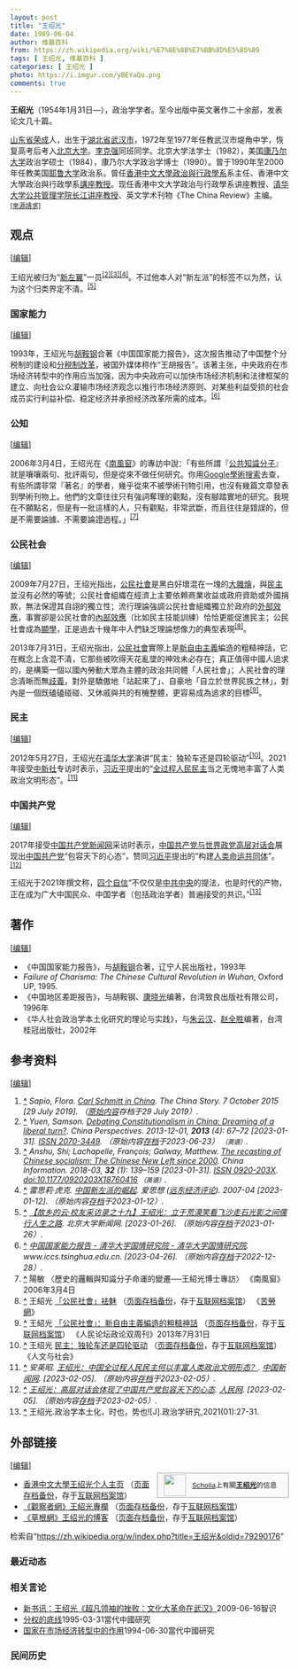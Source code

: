 ```yaml
---
layout: post
title: "王绍光"
date: 1989-06-04
author: 维基百科
from: https://zh.wikipedia.org/wiki/%E7%8E%8B%E7%BB%8D%E5%85%89
tags: [ 王绍光, 维基百科 ]
categories: [ 王绍光 ]
photo: https://i.imgur.com/yBEYaQu.png
comments: true
---
```

<div class="mw-content-ltr mw-parser-output" lang="zh" dir="ltr"><style data-mw-deduplicate="TemplateStyles:r83732082">.mw-parser-output .infobox-subbox{padding:0;border:none;margin:-3px;width:auto;min-width:100%;font-size:100%;clear:none;float:none;background-color:transparent}.mw-parser-output .infobox-3cols-child{margin:auto}.mw-parser-output .infobox .navbar{font-size:100%}body.skin-minerva .mw-parser-output .infobox-header,body.skin-minerva .mw-parser-output .infobox-subheader,body.skin-minerva .mw-parser-output .infobox-above,body.skin-minerva .mw-parser-output .infobox-title,body.skin-minerva .mw-parser-output .infobox-image,body.skin-minerva .mw-parser-output .infobox-full-data,body.skin-minerva .mw-parser-output .infobox-below{text-align:center}@media screen{html.skin-theme-clientpref-night .mw-parser-output .infobox-full-data:not(.notheme)>div:not(.notheme)[style]{background:#1f1f23!important;color:#f8f9fa}@media screen and (prefers-color-scheme:dark){html.skin-theme-clientpref-os .mw-parser-output .infobox-full-data:not(.notheme) div:not(.notheme){background:#1f1f23!important;color:#f8f9fa}}html.skin-theme-clientpref-night .mw-parser-output .infobox td div:not(.notheme)[style]{background:transparent!important;color:var(--color-base,#202122)}@media screen and (prefers-color-scheme:dark){html.skin-theme-clientpref-os .mw-parser-output .infobox td div:not(.notheme)[style]{background:transparent!important;color:var(--color-base,#202122)}}html.skin-theme-clientpref-night .mw-parser-output .infobox td div.NavHead:not(.notheme)[style]{background:transparent!important}}@media screen and (prefers-color-scheme:dark){html.skin-theme-clientpref-os .mw-parser-output .infobox td div.NavHead:not(.notheme)[style]{background:transparent!important}}@media(min-width:640px){body.skin--responsive .mw-parser-output .infobox-table{display:table!important}body.skin--responsive .mw-parser-output .infobox-table>caption{display:table-caption!important}body.skin--responsive .mw-parser-output .infobox-table>tbody{display:table-row-group}body.skin--responsive .mw-parser-output .infobox-table tr{display:table-row!important}body.skin--responsive .mw-parser-output .infobox-table th,body.skin--responsive .mw-parser-output .infobox-table td{padding-left:inherit;padding-right:inherit}}</style><link rel="mw-deduplicated-inline-style" href="mw-data:TemplateStyles:r83732082">
<p><b>王绍光</b>（1954年1月31日<span class="useeditintro" title="Template:BLP editintro">—</span>），政治学学者。至今出版中英文著作二十余部，发表论文几十篇。
</p>
<meta property="mw:PageProp/toc">
<div class="mw-heading mw-heading2"></div>
<p><a href="/wiki/%E5%B1%B1%E4%B8%9C%E7%9C%81" title="山东省">山东省</a><a href="/wiki/%E8%8D%A3%E6%88%90" class="mw-redirect" title="荣成">荣成</a>人，出生于<a href="/wiki/%E6%B9%96%E5%8C%97%E7%9C%81" title="湖北省">湖北省</a><a href="/wiki/%E6%AD%A6%E6%B1%89%E5%B8%82" title="武汉市">武汉市</a>，1972年至1977年任教武汉市堤角中学，恢复高考后考入<a href="/wiki/%E5%8C%97%E4%BA%AC%E5%A4%A7%E5%AD%A6" title="北京大学">北京大学</a>。<a href="/wiki/%E6%9D%8E%E5%85%8B%E5%BC%BA" title="李克强">李克强</a>同班同学。北京大学法学士（1982），美国<a href="/wiki/%E5%BA%B7%E4%B9%83%E5%B0%94%E5%A4%A7%E5%AD%A6" class="mw-redirect" title="康乃尔大学">康乃尔大学</a>政治学硕士（1984），康乃尔大学政治学博士（1990）。曾于1990年至2000年任教美国<a href="/wiki/%E8%80%B6%E9%B2%81%E5%A4%A7%E5%AD%A6" title="耶鲁大学">耶鲁大学</a>政治系。曾任<a href="/wiki/%E9%A6%99%E6%B8%AF%E4%B8%AD%E6%96%87%E5%A4%A7%E5%AD%B8%E6%94%BF%E6%B2%BB%E8%88%87%E8%A1%8C%E6%94%BF%E5%AD%B8%E7%B3%BB" class="mw-redirect" title="香港中文大學政治與行政學系">香港中文大學政治與行政學系</a>系主任、香港中文大學政治與行政學系<a href="/wiki/%E8%AC%9B%E5%BA%A7%E6%95%99%E6%8E%88" title="講座教授">講座教授</a>。现任香港中文大学政治与行政學系讲座教授、<a href="/wiki/%E6%B8%85%E5%8D%8E%E5%A4%A7%E5%AD%A6%E5%85%AC%E5%85%B1%E7%AE%A1%E7%90%86%E5%AD%A6%E9%99%A2" title="清华大学公共管理学院">清华大学公共管理学院</a><a href="/wiki/%E9%95%BF%E6%B1%9F%E8%AE%B2%E5%BA%A7%E6%95%99%E6%8E%88" class="mw-redirect" title="长江讲座教授">长江讲座教授</a>、英文学术刊物《The China Review》主编。<sup class="noprint Template-Fact"><a href="/wiki/Wikipedia:%E5%88%97%E6%98%8E%E6%9D%A5%E6%BA%90" title="Wikipedia:列明来源"><span style="white-space: nowrap;" title="来源请求开始于2023年5月2日。">[來源請求]</span></a></sup>
</p>
<div class="mw-heading mw-heading2"><h2 id="观点"><span id=".E8.A7.82.E7.82.B9"></span>观点</h2><span class="mw-editsection"><span class="mw-editsection-bracket">[</span><a href="/w/index.php?title=%E7%8E%8B%E7%BB%8D%E5%85%89&amp;action=edit&amp;section=2" title="编辑章节：观点"><span>编辑</span></a><span class="mw-editsection-bracket">]</span></span></div>
<p>王绍光被归为“<a href="/wiki/%E4%B8%AD%E5%9C%8B%E6%96%B0%E5%B7%A6%E7%BF%BC" class="mw-redirect" title="中國新左翼">新左翼</a>”一员<sup id="cite_ref-2" class="reference"><a href="#cite_note-2"><span class="cite-bracket">[</span>2<span class="cite-bracket">]</span></a></sup><sup id="cite_ref-3" class="reference"><a href="#cite_note-3"><span class="cite-bracket">[</span>3<span class="cite-bracket">]</span></a></sup><sup id="cite_ref-4" class="reference"><a href="#cite_note-4"><span class="cite-bracket">[</span>4<span class="cite-bracket">]</span></a></sup>。不过他本人对“新左派”的标签不以为然，认为这个归类界定不清。<sup id="cite_ref-5" class="reference"><a href="#cite_note-5"><span class="cite-bracket">[</span>5<span class="cite-bracket">]</span></a></sup>
</p>
<div class="mw-heading mw-heading3"><h3 id="国家能力"><span id=".E5.9B.BD.E5.AE.B6.E8.83.BD.E5.8A.9B"></span>国家能力</h3><span class="mw-editsection"><span class="mw-editsection-bracket">[</span><a href="/w/index.php?title=%E7%8E%8B%E7%BB%8D%E5%85%89&amp;action=edit&amp;section=3" title="编辑章节：国家能力"><span>编辑</span></a><span class="mw-editsection-bracket">]</span></span></div>
<p>1993年，王绍光与<a href="/wiki/%E8%83%A1%E9%9E%8D%E9%92%A2" title="胡鞍钢">胡鞍钢</a>合著《中国国家能力报告》，这次报告推动了中国整个分税制的建设和<a href="/wiki/%E5%88%86%E7%A8%8E%E5%88%B6%E6%94%B9%E9%9D%A9" class="mw-redirect" title="分税制改革">分税制改革</a>，被国外媒体称作“王胡报告”。该著主张，中央政府在市场经济转型中的作用应当加强，因为中央政府可以加快市场经济机制和法律框架的建立、向社会公众灌输市场经济观念以推行市场经济原则、对某些利益受损的社会成员实行利益补偿、稳定经济并承担经济改革所需的成本。<sup id="cite_ref-6" class="reference"><a href="#cite_note-6"><span class="cite-bracket">[</span>6<span class="cite-bracket">]</span></a></sup>
</p>
<div class="mw-heading mw-heading3"><h3 id="公知"><span id=".E5.85.AC.E7.9F.A5"></span>公知</h3><span class="mw-editsection"><span class="mw-editsection-bracket">[</span><a href="/w/index.php?title=%E7%8E%8B%E7%BB%8D%E5%85%89&amp;action=edit&amp;section=4" title="编辑章节：公知"><span>编辑</span></a><span class="mw-editsection-bracket">]</span></span></div>
<p>2006年3月4日，王绍光在《<a href="/wiki/%E5%8D%97%E9%A3%8E%E7%AA%97" title="南风窗">南風窗</a>》的專訪中說：「有些所謂『<a href="/wiki/%E5%85%AC%E5%85%B1%E7%9F%A5%E8%AD%98%E5%88%86%E5%AD%90" class="mw-redirect" title="公共知識分子">公共知識分子</a>』就是嚷嚷兩句、批評兩句，但是從來不做任何研究。你用<a href="/wiki/Google%E5%AD%B8%E8%A1%93%E6%90%9C%E7%B4%A2" class="mw-redirect" title="Google學術搜索">Google學術搜索</a>去查，有些所謂非常『著名』的學者，幾乎從來不被學術刊物引用，也沒有幾篇文章發表到學術刊物上。他們的文章往往只有強詞奪理的觀點，沒有腳踏實地的研究。我現在不願點名，但是有一批這樣的人，只有觀點，非常武斷，而且往往是錯誤的，但是不需要論據、不需要論證過程。」<sup id="cite_ref-7" class="reference"><a href="#cite_note-7"><span class="cite-bracket">[</span>7<span class="cite-bracket">]</span></a></sup>
</p>
<div class="mw-heading mw-heading3"><h3 id="公民社会"><span id=".E5.85.AC.E6.B0.91.E7.A4.BE.E4.BC.9A"></span>公民社会</h3><span class="mw-editsection"><span class="mw-editsection-bracket">[</span><a href="/w/index.php?title=%E7%8E%8B%E7%BB%8D%E5%85%89&amp;action=edit&amp;section=5" title="编辑章节：公民社会"><span>编辑</span></a><span class="mw-editsection-bracket">]</span></span></div>
<p>2009年7月27日，王绍光指出，<a href="/wiki/%E5%85%AC%E6%B0%91%E7%A4%BE%E6%9C%83" class="mw-redirect" title="公民社會">公民社會</a>是黑白好壞混在一塊的<a href="/w/index.php?title=%E5%A4%A7%E9%9B%9C%E7%87%B4&amp;action=edit&amp;redlink=1" class="new" title="大雜燴（页面不存在）">大雜燴</a>，與<a href="/wiki/%E6%B0%91%E4%B8%BB" title="民主">民主</a>並沒有必然的等號；公民社會組織在經濟上主要依賴商業收益或政府資助或外國捐款，無法保證其自詡的獨立性；流行理論強調公民社會組織獨立於政府的<a href="/wiki/%E5%A4%96%E9%83%A8%E6%95%88%E5%BA%94" class="mw-redirect" title="外部效应">外部效應</a>，事實卻是公民社會的<a href="/w/index.php?title=%E5%85%A7%E9%83%A8%E6%95%88%E6%87%89&amp;action=edit&amp;redlink=1" class="new" title="內部效應（页面不存在）">內部效應</a>（比如民主技能訓練）恰恰更能促進民主；公民社會成為<a href="/wiki/%E6%98%BE%E5%AD%A6" title="显学">顯學</a>，正是過去十幾年中人們缺乏理論想像力的典型表現<sup id="cite_ref-8" class="reference"><a href="#cite_note-8"><span class="cite-bracket">[</span>8<span class="cite-bracket">]</span></a></sup>。
</p><p>2013年7月31日，王绍光指出，<a href="/wiki/%E5%85%AC%E6%B0%91%E7%A4%BE%E6%9C%83" class="mw-redirect" title="公民社會">公民社會</a>實際上是<a href="/wiki/%E6%96%B0%E8%87%AA%E7%94%B1%E4%B8%BB%E7%BE%A9" title="新自由主義">新自由主義</a>編造的粗糙神話，它在概念上含混不清，它那些被吹得天花亂墜的神效未必存在；真正值得中國人追求的，是構築一個以國內勞動大眾為主體的政治共同體「人民社會」；人民社會的理念清晰而無<a href="/wiki/%E6%AD%A7%E7%BE%A9" title="歧義">歧義</a>，對外是驕傲地「站起來了」、自豪地「自立於世界民族之林」，對內是一個既磕磕碰碰、又休戚與共的有機整體，更容易成為追求的目標<sup id="cite_ref-9" class="reference"><a href="#cite_note-9"><span class="cite-bracket">[</span>9<span class="cite-bracket">]</span></a></sup>。
</p>
<div class="mw-heading mw-heading3"><h3 id="民主"><span id=".E6.B0.91.E4.B8.BB"></span>民主</h3><span class="mw-editsection"><span class="mw-editsection-bracket">[</span><a href="/w/index.php?title=%E7%8E%8B%E7%BB%8D%E5%85%89&amp;action=edit&amp;section=6" title="编辑章节：民主"><span>编辑</span></a><span class="mw-editsection-bracket">]</span></span></div>
<p>2012年5月27日，王绍光在<a href="/wiki/%E6%B8%85%E5%8D%8E%E5%A4%A7%E5%AD%A6" title="清华大学">清华大学</a>演讲“民主：独轮车还是四轮驱动”<sup id="cite_ref-10" class="reference"><a href="#cite_note-10"><span class="cite-bracket">[</span>10<span class="cite-bracket">]</span></a></sup>。2021年接受<a href="/wiki/%E4%B8%AD%E5%9B%BD%E6%96%B0%E9%97%BB%E7%A4%BE" title="中国新闻社">中新社</a>专访时表示，<a href="/wiki/%E4%B9%A0%E8%BF%91%E5%B9%B3" title="习近平">习近平</a>提出的“<a href="/wiki/%E5%85%A8%E8%BF%87%E7%A8%8B%E4%BA%BA%E6%B0%91%E6%B0%91%E4%B8%BB" title="全过程人民民主">全过程人民民主</a>当之无愧地丰富了人类政治文明形态”。<sup id="cite_ref-11" class="reference"><a href="#cite_note-11"><span class="cite-bracket">[</span>11<span class="cite-bracket">]</span></a></sup>
</p>
<div class="mw-heading mw-heading3"><h3 id="中国共产党"><span id=".E4.B8.AD.E5.9B.BD.E5.85.B1.E4.BA.A7.E5.85.9A"></span>中国共产党</h3><span class="mw-editsection"><span class="mw-editsection-bracket">[</span><a href="/w/index.php?title=%E7%8E%8B%E7%BB%8D%E5%85%89&amp;action=edit&amp;section=7" title="编辑章节：中国共产党"><span>编辑</span></a><span class="mw-editsection-bracket">]</span></span></div>
<p>2017年接受<a href="/wiki/%E4%B8%AD%E5%9B%BD%E5%85%B1%E4%BA%A7%E5%85%9A%E6%96%B0%E9%97%BB%E7%BD%91" title="中国共产党新闻网">中国共产党新闻网</a>采访时表示，<a href="/wiki/%E4%B8%AD%E5%9C%8B%E5%85%B1%E7%94%A2%E9%BB%A8%E8%88%87%E4%B8%96%E7%95%8C%E6%94%BF%E9%BB%A8%E9%AB%98%E5%B1%A4%E5%B0%8D%E8%A9%B1%E6%9C%83" title="中國共產黨與世界政黨高層對話會">中国共产党与世界政党高层对话会</a>展现出<a href="/wiki/%E4%B8%AD%E5%9B%BD%E5%85%B1%E4%BA%A7%E5%85%9A" title="中国共产党">中国共产党</a>“包容天下的心态”，赞同<a href="/wiki/%E4%B9%A0%E8%BF%91%E5%B9%B3" title="习近平">习近平</a>提出的“构建<a href="/wiki/%E4%BA%BA%E7%B1%BB%E5%91%BD%E8%BF%90%E5%85%B1%E5%90%8C%E4%BD%93" title="人类命运共同体">人类命运共同体</a>”。<sup id="cite_ref-12" class="reference"><a href="#cite_note-12"><span class="cite-bracket">[</span>12<span class="cite-bracket">]</span></a></sup>
</p><p>王绍光于2021年撰文称，<a href="/wiki/%E5%9B%9B%E4%B8%AA%E8%87%AA%E4%BF%A1" title="四个自信">四个自信</a>“不仅仅是<a href="/wiki/%E4%B8%AD%E5%85%B1%E4%B8%AD%E5%A4%AE" class="mw-redirect" title="中共中央">中共中央</a>的提法，也是时代的产物，正在成为广大中国民众、中国学者（包括政治学者）普遍接受的共识。”<sup id="cite_ref-13" class="reference"><a href="#cite_note-13"><span class="cite-bracket">[</span>13<span class="cite-bracket">]</span></a></sup>
</p>
<div class="mw-heading mw-heading2"><h2 id="著作"><span id=".E8.91.97.E4.BD.9C"></span>著作</h2><span class="mw-editsection"><span class="mw-editsection-bracket">[</span><a href="/w/index.php?title=%E7%8E%8B%E7%BB%8D%E5%85%89&amp;action=edit&amp;section=8" title="编辑章节：著作"><span>编辑</span></a><span class="mw-editsection-bracket">]</span></span></div>
<ul><li>《中国国家能力报告》，与<a href="/wiki/%E8%83%A1%E9%9E%8D%E9%92%A2" title="胡鞍钢">胡鞍钢</a>合著，辽宁人民出版社，1993年</li>
<li><i>Failure of Charisma: The Chinese Cultural Revolution in Wuhan</i>, Oxford UP, 1995.</li>
<li>《中国地区差距报告》，与胡鞍钢、<a href="/wiki/%E5%BA%B7%E6%99%93%E5%85%89" title="康晓光">康晓光</a>编著，台湾致良出版社有限公司，1996年</li>
<li>《华人社会政治学本土化研究的理论与实践》，与<a href="/wiki/%E6%9C%B1%E9%9B%B2%E6%BC%A2" title="朱雲漢">朱云汉</a>、<a href="/w/index.php?title=%E8%B5%B5%E5%85%A8%E8%83%9C&amp;action=edit&amp;redlink=1" class="new" title="赵全胜（页面不存在）">赵全胜</a>编著，台湾桂冠出版社，2002年</li></ul>
<div class="mw-heading mw-heading2"><h2 id="参考资料"><span id=".E5.8F.82.E8.80.83.E8.B5.84.E6.96.99"></span>参考资料</h2><span class="mw-editsection"><span class="mw-editsection-bracket">[</span><a href="/w/index.php?title=%E7%8E%8B%E7%BB%8D%E5%85%89&amp;action=edit&amp;section=9" title="编辑章节：参考资料"><span>编辑</span></a><span class="mw-editsection-bracket">]</span></span></div>
<ol class="references">
<li id="cite_note-Sapio-1"><span class="mw-cite-backlink"><b><a href="#cite_ref-Sapio_1-0">^</a></b></span> <span class="reference-text"><cite class="citation web">Sapio, Flora. <a rel="nofollow" class="external text" href="https://web.archive.org/web/20190729151001/https://www.thechinastory.org/2015/10/carl-schmitt-in-china/">Carl Schmitt in China</a>. The China Story. 7 October 2015 <span class="reference-accessdate"> [<span class="nowrap">29 July</span> 2019]</span>. （<a rel="nofollow" class="external text" href="https://www.thechinastory.org/2015/10/carl-schmitt-in-china/">原始内容</a>存档于29 July 2019）.</cite><span title="ctx_ver=Z39.88-2004&amp;rfr_id=info%3Asid%2Fzh.wikipedia.org%3A%E7%8E%8B%E7%BB%8D%E5%85%89&amp;rft.atitle=Carl+Schmitt+in+China&amp;rft.aufirst=Flora&amp;rft.aulast=Sapio&amp;rft.date=2015-10-07&amp;rft.genre=unknown&amp;rft.jtitle=The+China+Story&amp;rft_id=https%3A%2F%2Fwww.thechinastory.org%2F2015%2F10%2Fcarl-schmitt-in-china%2F&amp;rft_val_fmt=info%3Aofi%2Ffmt%3Akev%3Amtx%3Ajournal" class="Z3988"><span style="display:none;">&nbsp;</span></span></span>
</li>
<li id="cite_note-2"><span class="mw-cite-backlink"><b><a href="#cite_ref-2">^</a></b></span> <span class="reference-text"><cite class="citation journal">Yuen, Samson. <a rel="nofollow" class="external text" href="https://journals.openedition.org/chinaperspectives/6325">Debating Constitutionalism in China: Dreaming of a liberal turn?</a>. China Perspectives. 2013-12-01, <b>2013</b> (4): 67–72 <span class="reference-accessdate"> [<span class="nowrap">2023-01-31</span>]</span>. <a rel="nofollow" class="external text" href="//www.worldcat.org/issn/2070-3449"><span title="国际标准连续出版物号">ISSN&nbsp;2070-3449</span></a>. （原始内容<a rel="nofollow" class="external text" href="https://web.archive.org/web/20230623233908/https://journals.openedition.org/chinaperspectives/6325">存档</a>于2023-06-23） <span style="font-family: sans-serif; cursor: default; color:var(--color-subtle, #54595d); font-size: 0.8em; bottom: 0.1em; font-weight: bold;" title="连接到英语网页">（英语）</span>.</cite><span title="ctx_ver=Z39.88-2004&amp;rfr_id=info%3Asid%2Fzh.wikipedia.org%3A%E7%8E%8B%E7%BB%8D%E5%85%89&amp;rft.atitle=Debating+Constitutionalism+in+China%3A+Dreaming+of+a+liberal+turn%3F&amp;rft.aufirst=Samson&amp;rft.aulast=Yuen&amp;rft.date=2013-12-01&amp;rft.genre=article&amp;rft.issn=2070-3449&amp;rft.issue=4&amp;rft.jtitle=China+Perspectives&amp;rft.pages=67-72&amp;rft.volume=2013&amp;rft_id=https%3A%2F%2Fjournals.openedition.org%2Fchinaperspectives%2F6325&amp;rft_val_fmt=info%3Aofi%2Ffmt%3Akev%3Amtx%3Ajournal" class="Z3988"><span style="display:none;">&nbsp;</span></span></span>
</li>
<li id="cite_note-3"><span class="mw-cite-backlink"><b><a href="#cite_ref-3">^</a></b></span> <span class="reference-text"><cite class="citation journal">Anshu, Shi; Lachapelle, François; Galway, Matthew. <a rel="nofollow" class="external text" href="https://journals.sagepub.com/doi/full/10.1177/0920203X18760416">The recasting of Chinese socialism: The Chinese New Left since 2000</a>. China Information. 2018-03, <b>32</b> (1): 139–159 <span class="reference-accessdate"> [<span class="nowrap">2023-01-31</span>]</span>. <a rel="nofollow" class="external text" href="//www.worldcat.org/issn/0920-203X"><span title="国际标准连续出版物号">ISSN&nbsp;0920-203X</span></a>. <a rel="nofollow" class="external text" href="https://doi.org/10.1177%2F0920203X18760416"><span title="數位物件識別號">doi:10.1177/0920203X18760416</span></a> <span style="font-family: sans-serif; cursor: default; color:var(--color-subtle, #54595d); font-size: 0.8em; bottom: 0.1em; font-weight: bold;" title="连接到英语网页">（英语）</span>.</cite><span title="ctx_ver=Z39.88-2004&amp;rfr_id=info%3Asid%2Fzh.wikipedia.org%3A%E7%8E%8B%E7%BB%8D%E5%85%89&amp;rft.atitle=The+recasting+of+Chinese+socialism%3A+The+Chinese+New+Left+since+2000&amp;rft.au=Galway%2C+Matthew&amp;rft.au=Lachapelle%2C+Fran%C3%A7ois&amp;rft.aufirst=Shi&amp;rft.aulast=Anshu&amp;rft.date=2018-03&amp;rft.genre=article&amp;rft.issn=0920-203X&amp;rft.issue=1&amp;rft.jtitle=China+Information&amp;rft.pages=139-159&amp;rft.volume=32&amp;rft_id=https%3A%2F%2Fjournals.sagepub.com%2Fdoi%2Ffull%2F10.1177%2F0920203X18760416&amp;rft_id=info%3Adoi%2F10.1177%2F0920203X18760416&amp;rft_val_fmt=info%3Aofi%2Ffmt%3Akev%3Amtx%3Ajournal" class="Z3988"><span style="display:none;">&nbsp;</span></span></span>
</li>
<li id="cite_note-4"><span class="mw-cite-backlink"><b><a href="#cite_ref-4">^</a></b></span> <span class="reference-text"><cite class="citation news">雷思莉·虎克. <a rel="nofollow" class="external text" href="http://www.aisixiang.com/data/78558.html">中国新左派的崛起</a>. 爱思想 (<a href="/wiki/%E8%BF%9C%E4%B8%9C%E7%BB%8F%E6%B5%8E%E8%AF%84%E8%AE%BA" title="远东经济评论">远东经济评论</a>). 2007-04 <span class="reference-accessdate"> [<span class="nowrap">2023-01-12</span>]</span>. （原始内容<a rel="nofollow" class="external text" href="https://web.archive.org/web/20230112225419/http://www.aisixiang.com/data/78558.html">存档</a>于2023-01-12）.</cite><span title="ctx_ver=Z39.88-2004&amp;rfr_id=info%3Asid%2Fzh.wikipedia.org%3A%E7%8E%8B%E7%BB%8D%E5%85%89&amp;rft.atitle=%E4%B8%AD%E5%9B%BD%E6%96%B0%E5%B7%A6%E6%B4%BE%E7%9A%84%E5%B4%9B%E8%B5%B7&amp;rft.au=%E9%9B%B7%E6%80%9D%E8%8E%89%C2%B7%E8%99%8E%E5%85%8B&amp;rft.date=2007-04&amp;rft.genre=article&amp;rft.jtitle=%E7%88%B1%E6%80%9D%E6%83%B3&amp;rft_id=http%3A%2F%2Fwww.aisixiang.com%2Fdata%2F78558.html&amp;rft_val_fmt=info%3Aofi%2Ffmt%3Akev%3Amtx%3Ajournal" class="Z3988"><span style="display:none;">&nbsp;</span></span></span>
</li>
<li id="cite_note-5"><span class="mw-cite-backlink"><b><a href="#cite_ref-5">^</a></b></span> <span class="reference-text"><cite class="citation web"><a rel="nofollow" class="external text" href="https://news.pku.edu.cn/ztrd/gxdyxycfl/3076-238748.htm">【故乡的云·校友采访录之十九】王绍光：立于荒漠笑看飞沙走石光影之间儒行人生之路</a>. 北京大学新闻网.  <span class="reference-accessdate"> [<span class="nowrap">2023-01-26</span>]</span>. （原始内容<a rel="nofollow" class="external text" href="https://web.archive.org/web/20230126162125/https://news.pku.edu.cn/ztrd/gxdyxycfl/3076-238748.htm">存档</a>于2023-01-26）.</cite><span title="ctx_ver=Z39.88-2004&amp;rfr_id=info%3Asid%2Fzh.wikipedia.org%3A%E7%8E%8B%E7%BB%8D%E5%85%89&amp;rft.atitle=%E3%80%90%E6%95%85%E4%B9%A1%E7%9A%84%E4%BA%91%C2%B7%E6%A0%A1%E5%8F%8B%E9%87%87%E8%AE%BF%E5%BD%95%E4%B9%8B%E5%8D%81%E4%B9%9D%E3%80%91%E7%8E%8B%E7%BB%8D%E5%85%89%EF%BC%9A%E7%AB%8B%E4%BA%8E%E8%8D%92%E6%BC%A0%E7%AC%91%E7%9C%8B%E9%A3%9E%E6%B2%99%E8%B5%B0%E7%9F%B3%E5%85%89%E5%BD%B1%E4%B9%8B%E9%97%B4%E5%84%92%E8%A1%8C%E4%BA%BA%E7%94%9F%E4%B9%8B%E8%B7%AF&amp;rft.genre=unknown&amp;rft.jtitle=%E5%8C%97%E4%BA%AC%E5%A4%A7%E5%AD%A6%E6%96%B0%E9%97%BB%E7%BD%91&amp;rft_id=https%3A%2F%2Fnews.pku.edu.cn%2Fztrd%2Fgxdyxycfl%2F3076-238748.htm&amp;rft_val_fmt=info%3Aofi%2Ffmt%3Akev%3Amtx%3Ajournal" class="Z3988"><span style="display:none;">&nbsp;</span></span></span>
</li>
<li id="cite_note-6"><span class="mw-cite-backlink"><b><a href="#cite_ref-6">^</a></b></span> <span class="reference-text"><cite class="citation web"><a rel="nofollow" class="external text" href="http://www.iccs.tsinghua.edu.cn/ProductsSt/308.html">中国国家能力报告 - 清华大学国情研究院 - 清华大学国情研究院</a>. www.iccs.tsinghua.edu.cn.  <span class="reference-accessdate"> [<span class="nowrap">2023-04-26</span>]</span>. （原始内容<a rel="nofollow" class="external text" href="https://web.archive.org/web/20221228160329/http://www.iccs.tsinghua.edu.cn/ProductsSt/308.html">存档</a>于2022-12-28）.</cite><span title="ctx_ver=Z39.88-2004&amp;rfr_id=info%3Asid%2Fzh.wikipedia.org%3A%E7%8E%8B%E7%BB%8D%E5%85%89&amp;rft.atitle=%E4%B8%AD%E5%9B%BD%E5%9B%BD%E5%AE%B6%E8%83%BD%E5%8A%9B%E6%8A%A5%E5%91%8A+-+%E6%B8%85%E5%8D%8E%E5%A4%A7%E5%AD%A6%E5%9B%BD%E6%83%85%E7%A0%94%E7%A9%B6%E9%99%A2+-+%E6%B8%85%E5%8D%8E%E5%A4%A7%E5%AD%A6%E5%9B%BD%E6%83%85%E7%A0%94%E7%A9%B6%E9%99%A2&amp;rft.genre=unknown&amp;rft.jtitle=www.iccs.tsinghua.edu.cn&amp;rft_id=http%3A%2F%2Fwww.iccs.tsinghua.edu.cn%2FProductsSt%2F308.html&amp;rft_val_fmt=info%3Aofi%2Ffmt%3Akev%3Amtx%3Ajournal" class="Z3988"><span style="display:none;">&nbsp;</span></span></span>
</li>
<li id="cite_note-7"><span class="mw-cite-backlink"><b><a href="#cite_ref-7">^</a></b></span> <span class="reference-text">陽敏 〈歷史的邏輯與知識分子命運的變遷──王紹光博士專訪〉 《南風窗》2006年3月4日</span>
</li>
<li id="cite_note-8"><span class="mw-cite-backlink"><b><a href="#cite_ref-8">^</a></b></span> <span class="reference-text">王紹光 <a rel="nofollow" class="external text" href="http://www.coolloud.org.tw/node/72517">「公民社會」袪魅</a> （<a rel="nofollow" class="external text" href="//web.archive.org/web/20161001182306/http://www.coolloud.org.tw/node/72517">页面存档备份</a>，存于<a href="/wiki/%E4%BA%92%E8%81%94%E7%BD%91%E6%A1%A3%E6%A1%88%E9%A6%86" title="互联网档案馆">互联网档案馆</a>） 《<a href="/wiki/%E8%8B%A6%E5%8B%9E%E7%B6%B2" title="苦勞網">苦勞網</a>》</span>
</li>
<li id="cite_note-9"><span class="mw-cite-backlink"><b><a href="#cite_ref-9">^</a></b></span> <span class="reference-text">王紹光 <a rel="nofollow" class="external text" href="http://www.coolloud.org.tw/node/75170">「公民社會」：新自由主義編造的粗糙神話</a> （<a rel="nofollow" class="external text" href="//web.archive.org/web/20161001175938/http://www.coolloud.org.tw/node/75170">页面存档备份</a>，存于<a href="/wiki/%E4%BA%92%E8%81%94%E7%BD%91%E6%A1%A3%E6%A1%88%E9%A6%86" title="互联网档案馆">互联网档案馆</a>） 《人民论坛政论双周刊》2013年7月31日</span>
</li>
<li id="cite_note-10"><span class="mw-cite-backlink"><b><a href="#cite_ref-10">^</a></b></span> <span class="reference-text">王绍光 <a rel="nofollow" class="external text" href="http://wen.org.cn/modules/article/view.article.php?3342">民主：独轮车还是四轮驱动</a> （<a rel="nofollow" class="external text" href="//web.archive.org/web/20140714193329/http://wen.org.cn/modules/article/view.article.php?3342">页面存档备份</a>，存于<a href="/wiki/%E4%BA%92%E8%81%94%E7%BD%91%E6%A1%A3%E6%A1%88%E9%A6%86" title="互联网档案馆">互联网档案馆</a>） 《人文与社会》</span>
</li>
<li id="cite_note-11"><span class="mw-cite-backlink"><b><a href="#cite_ref-11">^</a></b></span> <span class="reference-text"><cite class="citation web">安英昭. <a rel="nofollow" class="external text" href="http://news.china.com.cn/2021-12/10/content_77923742.htm?f=pad&amp;a=true">王绍光：中国全过程人民民主何以丰富人类政治文明形态？</a>. <a href="/wiki/%E4%B8%AD%E5%9B%BD%E6%96%B0%E9%97%BB%E7%BD%91" class="mw-redirect" title="中国新闻网">中国新闻网</a>.  <span class="reference-accessdate"> [<span class="nowrap">2023-02-05</span>]</span>. （原始内容<a rel="nofollow" class="external text" href="https://web.archive.org/web/20230205211038/http://news.china.com.cn/2021-12/10/content_77923742.htm?f=pad&amp;a=true">存档</a>于2023-02-05）.</cite><span title="ctx_ver=Z39.88-2004&amp;rfr_id=info%3Asid%2Fzh.wikipedia.org%3A%E7%8E%8B%E7%BB%8D%E5%85%89&amp;rft.atitle=%E7%8E%8B%E7%BB%8D%E5%85%89%EF%BC%9A%E4%B8%AD%E5%9B%BD%E5%85%A8%E8%BF%87%E7%A8%8B%E4%BA%BA%E6%B0%91%E6%B0%91%E4%B8%BB%E4%BD%95%E4%BB%A5%E4%B8%B0%E5%AF%8C%E4%BA%BA%E7%B1%BB%E6%94%BF%E6%B2%BB%E6%96%87%E6%98%8E%E5%BD%A2%E6%80%81%EF%BC%9F&amp;rft.au=%E5%AE%89%E8%8B%B1%E6%98%AD&amp;rft.genre=unknown&amp;rft.jtitle=%E4%B8%AD%E5%9B%BD%E6%96%B0%E9%97%BB%E7%BD%91&amp;rft_id=http%3A%2F%2Fnews.china.com.cn%2F2021-12%2F10%2Fcontent_77923742.htm%3Ff%3Dpad%26a%3Dtrue&amp;rft_val_fmt=info%3Aofi%2Ffmt%3Akev%3Amtx%3Ajournal" class="Z3988"><span style="display:none;">&nbsp;</span></span></span>
</li>
<li id="cite_note-12"><span class="mw-cite-backlink"><b><a href="#cite_ref-12">^</a></b></span> <span class="reference-text"><cite class="citation web"><a rel="nofollow" class="external text" href="http://cpc.people.com.cn/n1/2017/1202/c164113-29682085.html">王绍光：高层对话会体现了中国共产党包容天下的心态</a>. <a href="/wiki/%E4%BA%BA%E6%B0%91%E7%BD%91" title="人民网">人民网</a>.  <span class="reference-accessdate"> [<span class="nowrap">2023-02-05</span>]</span>. （原始内容<a rel="nofollow" class="external text" href="https://web.archive.org/web/20230205211032/http://cpc.people.com.cn/n1/2017/1202/c164113-29682085.html">存档</a>于2023-02-05）.</cite><span title="ctx_ver=Z39.88-2004&amp;rfr_id=info%3Asid%2Fzh.wikipedia.org%3A%E7%8E%8B%E7%BB%8D%E5%85%89&amp;rft.atitle=%E7%8E%8B%E7%BB%8D%E5%85%89%EF%BC%9A%E9%AB%98%E5%B1%82%E5%AF%B9%E8%AF%9D%E4%BC%9A%E4%BD%93%E7%8E%B0%E4%BA%86%E4%B8%AD%E5%9B%BD%E5%85%B1%E4%BA%A7%E5%85%9A%E5%8C%85%E5%AE%B9%E5%A4%A9%E4%B8%8B%E7%9A%84%E5%BF%83%E6%80%81&amp;rft.genre=unknown&amp;rft.jtitle=%E4%BA%BA%E6%B0%91%E7%BD%91&amp;rft_id=http%3A%2F%2Fcpc.people.com.cn%2Fn1%2F2017%2F1202%2Fc164113-29682085.html&amp;rft_val_fmt=info%3Aofi%2Ffmt%3Akev%3Amtx%3Ajournal" class="Z3988"><span style="display:none;">&nbsp;</span></span></span>
</li>
<li id="cite_note-13"><span class="mw-cite-backlink"><b><a href="#cite_ref-13">^</a></b></span> <span class="reference-text">王绍光.政治学本土化，时也，势也![J].政治学研究,2021(01):27-31.</span>
</li>
</ol>
<div class="mw-heading mw-heading2"><h2 id="外部链接"><span id=".E5.A4.96.E9.83.A8.E9.93.BE.E6.8E.A5"></span>外部链接</h2><span class="mw-editsection"><span class="mw-editsection-bracket">[</span><a href="/w/index.php?title=%E7%8E%8B%E7%BB%8D%E5%85%89&amp;action=edit&amp;section=10" title="编辑章节：外部链接"><span>编辑</span></a><span class="mw-editsection-bracket">]</span></span></div>
<style data-mw-deduplicate="TemplateStyles:r82655521">.mw-parser-output .side-box{margin:4px 0;box-sizing:border-box;border:1px solid #aaa;font-size:88%;line-height:1.25em;background-color:#f9f9f9;display:flow-root}.mw-parser-output .side-box-abovebelow,.mw-parser-output .side-box-text{padding:0.25em 0.9em}.mw-parser-output .side-box-image{padding:2px 0 2px 0.9em;text-align:center}.mw-parser-output .side-box-imageright{padding:2px 0.9em 2px 0;text-align:center}@media(min-width:500px){.mw-parser-output .side-box-flex{display:flex;align-items:center}.mw-parser-output .side-box-text{flex:1}}@media(min-width:720px){.mw-parser-output .side-box{width:238px}.mw-parser-output .side-box-right{clear:right;float:right;margin-left:1em}.mw-parser-output .side-box-left{margin-right:1em}}</style><div class="side-box metadata side-box-right"><style data-mw-deduplicate="TemplateStyles:r82655520">.mw-parser-output .plainlist ol,.mw-parser-output .plainlist ul{line-height:inherit;list-style:none;margin:0;padding:0}.mw-parser-output .plainlist ol li,.mw-parser-output .plainlist ul li{margin-bottom:0}</style>
<div class="side-box-flex">
<div class="side-box-image"><span class="noviewer" typeof="mw:File"><span><img alt="" src="//upload.wikimedia.org/wikipedia/commons/thumb/3/32/Scholia_logo.svg/40px-Scholia_logo.svg.png" decoding="async" width="40" height="39" class="mw-file-element" srcset="//upload.wikimedia.org/wikipedia/commons/thumb/3/32/Scholia_logo.svg/60px-Scholia_logo.svg.png 1.5x, //upload.wikimedia.org/wikipedia/commons/thumb/3/32/Scholia_logo.svg/80px-Scholia_logo.svg.png 2x" data-file-width="107" data-file-height="104"></span></span></div>
<div class="side-box-text plainlist"><a href="https://www.wikidata.org/wiki/Wikidata:Scholia/zh" class="extiw" title="d:Wikidata:Scholia/zh">Scholia</a>上有關<b><a href="https://iw.toolforge.org/scholia/author/Q8462103" class="extiw" title="toolforge:scholia/author/Q8462103">王绍光</a></b>的信息</div></div>
</div>
<ul><li><a rel="nofollow" class="external text" href="http://www.cuhk.edu.hk/gpa/wang_files/">香港中文大學王绍光个人主页</a> （<a rel="nofollow" class="external text" href="//web.archive.org/web/20060926080731/http://www.cuhk.edu.hk/gpa/wang_files/">页面存档备份</a>，存于<a href="/wiki/%E4%BA%92%E8%81%94%E7%BD%91%E6%A1%A3%E6%A1%88%E9%A6%86" title="互联网档案馆">互联网档案馆</a>）</li>
<li><a rel="nofollow" class="external text" href="http://www.guancha.cn/wang-shao-guang/list_1.shtml">《觀察者網》王紹光專欄</a> （<a rel="nofollow" class="external text" href="//web.archive.org/web/20140924113407/http://www.guancha.cn/wang-shao-guang/list_1.shtml">页面存档备份</a>，存于<a href="/wiki/%E4%BA%92%E8%81%94%E7%BD%91%E6%A1%A3%E6%A1%88%E9%A6%86" title="互联网档案馆">互联网档案馆</a>）</li>
<li><a rel="nofollow" class="external text" href="http://www.caogen.com/blog/index.aspx?ID=152">《草根網》王绍光的博客</a> （<a rel="nofollow" class="external text" href="//web.archive.org/web/20140109095119/http://www.caogen.com/blog/index.aspx?ID=152">页面存档备份</a>，存于<a href="/wiki/%E4%BA%92%E8%81%94%E7%BD%91%E6%A1%A3%E6%A1%88%E9%A6%86" title="互联网档案馆">互联网档案馆</a>）</li></ul>


<!-- 
NewPP limit report
Parsed by mw‐web.codfw.main‐7f4c96f744‐l2jkz
Cached time: 20240808174949
Cache expiry: 2592000
Reduced expiry: false
Complications: [show‐toc]
CPU time usage: 0.464 seconds
Real time usage: 0.560 seconds
Preprocessor visited node count: 3354/1000000
Post‐expand include size: 52089/2097152 bytes
Template argument size: 4249/2097152 bytes
Highest expansion depth: 16/100
Expensive parser function count: 17/500
Unstrip recursion depth: 0/20
Unstrip post‐expand size: 26225/5000000 bytes
Lua time usage: 0.188/10.000 seconds
Lua memory usage: 3907669/52428800 bytes
Number of Wikibase entities loaded: 1/400
-->
<!--
Transclusion expansion time report (%,ms,calls,template)
100.00%  456.920      1 -total
 40.11%  183.286      1 Template:Infobox_academic
 39.50%  180.499      1 Template:Infobox_person
 31.21%  142.620      1 Template:Infobox_person/core
 30.41%  138.943      3 Template:Infobox
 14.66%   66.983      5 Template:Cite_web
  9.93%   45.393      1 Template:Scholia
  9.89%   45.202      1 Template:中华人民共和国新左翼
  9.38%   42.860      1 Template:Side_box
  9.16%   41.837      1 Template:Navbox
-->

<!-- Saved in parser cache with key zhwiki:pcache:idhash:400856-0!canonical!zh and timestamp 20240808174949 and revision id 79290176. Rendering was triggered because: page-view
 -->
</div><!--esi <esi:include src="/esitest-fa8a495983347898/content" /> --><noscript><img src="https://login.wikimedia.org/wiki/Special:CentralAutoLogin/start?type=1x1" alt="" width="1" height="1" style="border: none; position: absolute;"></noscript>
<div class="printfooter" data-nosnippet="">检索自“<a dir="ltr" href="https://zh.wikipedia.org/w/index.php?title=王绍光&amp;oldid=79290176">https://zh.wikipedia.org/w/index.php?title=王绍光&amp;oldid=79290176</a>”</div><div id="recent-news"><h3>最近动态</h3><ul></ul></div><div id="open-opinion"><h3>相关言论</h3><ul><li><a href="https://nodebe4.github.io/opinion/2009-06-16/%E6%96%B0%E4%B9%A6%E8%AE%AF-%E7%8E%8B%E7%BB%8D%E5%85%89-%E8%B6%85%E5%87%A1%E9%A2%86%E8%A2%96%E7%9A%84%E6%8C%AB%E8%B4%A5-%E6%96%87%E5%8C%96%E5%A4%A7%E9%9D%A9%E5%91%BD%E5%9C%A8%E6%AD%A6%E6%B1%89/" title="新书讯">新书讯：王绍光《超凡领袖的挫败：文化大革命在武汉》</a><time>2009-06-16</time><a class="tag">智识</a></li>
<li><a href="https://nodebe4.github.io/opinion/1995-03-31/%E5%88%86%E6%9D%83%E7%9A%84%E5%BA%95%E7%BA%BF/" title="王绍光">分权的底线</a><time>1995-03-31</time><a class="tag">當代中國研究</a></li>
<li><a href="https://nodebe4.github.io/opinion/1994-06-30/%E5%9B%BD%E5%AE%B6%E5%9C%A8%E5%B8%82%E5%9C%BA%E7%BB%8F%E6%B5%8E%E8%BD%AC%E5%9E%8B%E4%B8%AD%E7%9A%84%E4%BD%9C%E7%94%A8/" title="王绍光">国家在市场经济转型中的作用</a><time>1994-06-30</time><a class="tag">當代中國研究</a></li>
</ul></div><div id="mjls-record"><h3>民间历史</h3><ul></ul></div>